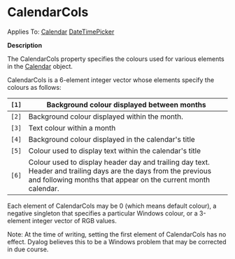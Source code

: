 




<h1 class="heading"><span class="name">CalendarCols</span></h1>

Applies To: [Calendar](../a-z/calendar.md) [DateTimePicker](../a-z/datetimepicker.md)


**Description**


The CalendarCols property specifies the colours used for various elements in the [Calendar](../a-z/calendar.md) object.


CalendarCols is a 6-element integer vector whose elements specify the colours as follows:


| `[1]` | Background colour displayed between months |
| --- | ---  |
| `[2]` | Background colour displayed within the month. |
| `[3]` | Text colour within a month |
| `[4]` | Background colour displayed in the calendar's title |
| `[5]` | Colour used to display text within the calendar's title |
| `[6]` | Colour used to display header day and trailing day text. Header and trailing days are the days from the previous and following months that appear on the current month calendar. |


Each element of CalendarCols may be 0 (which means default colour), a negative singleton that specifies a particular Windows colour, or a 3-element integer vector of RGB values.


Note: At the time of writing, setting the first element of CalendarCols has no effect. Dyalog believes this to be a Windows problem that may be corrected in due course.



